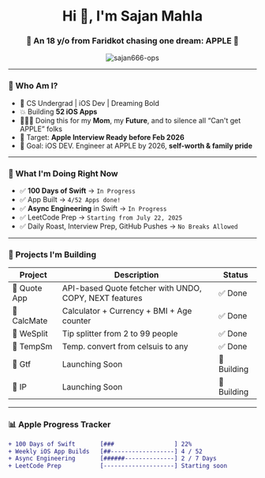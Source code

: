 <h1 align="center">Hi 👋, I'm Sajan Mahla</h1>
<h3 align="center">🚀 An 18 y/o from Faridkot chasing one dream: APPLE 🍎</h3>

<p align="center">
  <img src="https://komarev.com/ghpvc/?username=sajan666-ops&label=Profile%20views&color=0e75b6&style=flat" alt="sajan666-ops" />
</p>

---

### 💼 Who Am I?

- 🧠 CS Undergrad | iOS Dev | Dreaming Bold  
- 💥 Building **52 iOS Apps**  
- 👨‍👩‍👦 Doing this for my **Mom**, my **Future**, and to silence all “Can't get APPLE” folks  
- 🚀 Target: **Apple Interview Ready before Feb 2026**  
- 🎯 Goal: iOS DEV. Engineer at APPLE by 2026, **self-worth & family pride**

---

### 🍎 What I'm Doing Right Now

- ✅ **100 Days of Swift** → `In Progress `
- ✅ App Built → `4/52 Apps done!`
- ✅ **Async Engineering** in Swift → `In Progress`
- ✅ LeetCode Prep → `Starting from July 22, 2025`
- ✅ Daily Roast, Interview Prep, GitHub Pushes → `No Breaks Allowed`

---

### 🧠 Projects I'm Building

| Project        | Description                                              | Status     |
|----------------|----------------------------------------------------------|------------|
| 🔹 Quote App    | API-based Quote fetcher with UNDO, COPY, NEXT features   | ✅ Done     |
| 🔹 CalcMate     | Calculator + Currency + BMI + Age counter                | ✅ Done     |
| 🔹 WeSplit      |Tip splitter from 2 to 99 people                          | ✅ Done     |
| 🔹 TempSm       |Temp. convert from celsuis to any                         | ✅ Done     |
| 🔹 Gtf          | Launching Soon                                           | 🚧 Building |
| 🛑 IP           | Launching Soon                                           | 🚧 Building |

---

### 📊 Apple Progress Tracker

```diff
+ 100 Days of Swift       [###                 ] 22%
+ Weekly iOS App Builds   [##------------------] 4 / 52
+ Async Engineering       [######--------------] 2 / 7 Days
+ LeetCode Prep           [--------------------] Starting soon
